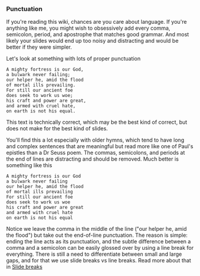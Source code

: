### Punctuation
If you're reading this wiki, chances are you care about language.
If you're anything like me, you might wish to obsessively add every comma, semicolon, period, and apostrophe that matches good grammar.
And most likely your slides would end up too noisy and distracting
and would be better if they were simpler.

Let's look at something with lots of proper punctuation

```
A mighty fortress is our God,
a bulwark never failing;
our helper he, amid the flood
of mortal ills prevailing.
For still our ancient foe
does seek to work us woe;
his craft and power are great,
and armed with cruel hate,
on earth is not his equal.
```

This text is technically correct,
which may be the best kind of correct,
but does not make for the best kind of slides.

You'll find this a lot especially with older hymns,
which tend to have long and complex sentences that are meaningful but read more like one of Paul's epistles than a Dr Seuss poem.
The commas, semicolons, and periods at the end of lines are distracting and should be removed.
Much better is something like this

```
A mighty fortress is our God
a bulwark never failing
our helper he, amid the flood
of mortal ills prevailing
For still our ancient foe
does seek to work us woe
his craft and power are great
and armed with cruel hate
on earth is not his equal
```

Notice we leave the comma in the middle of the line
("our helper he, amid the flood")
but take out the end-of-line punctuation.
The reason is simple: ending the line acts as its punctuation, and the subtle difference between a comma and a semicolon can be easily glossed over by using a line break for everything.
There is still a need to differentiate between small and large gaps,
and for that we use slide breaks vs line breaks. Read more about that in [Slide breaks](Slide%20breaks.md)

